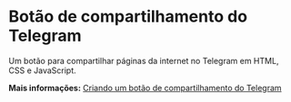 # Botão de compartilhamento do Telegram
Um botão para compartilhar páginas da internet no Telegram em HTML, CSS e JavaScript.

**Mais informações:** [Criando um botão de compartilhamento do Telegram](https://www.blogcyberini.com/2018/11/botao-para-compartilhamento-de-conteudo-telegram.html)
